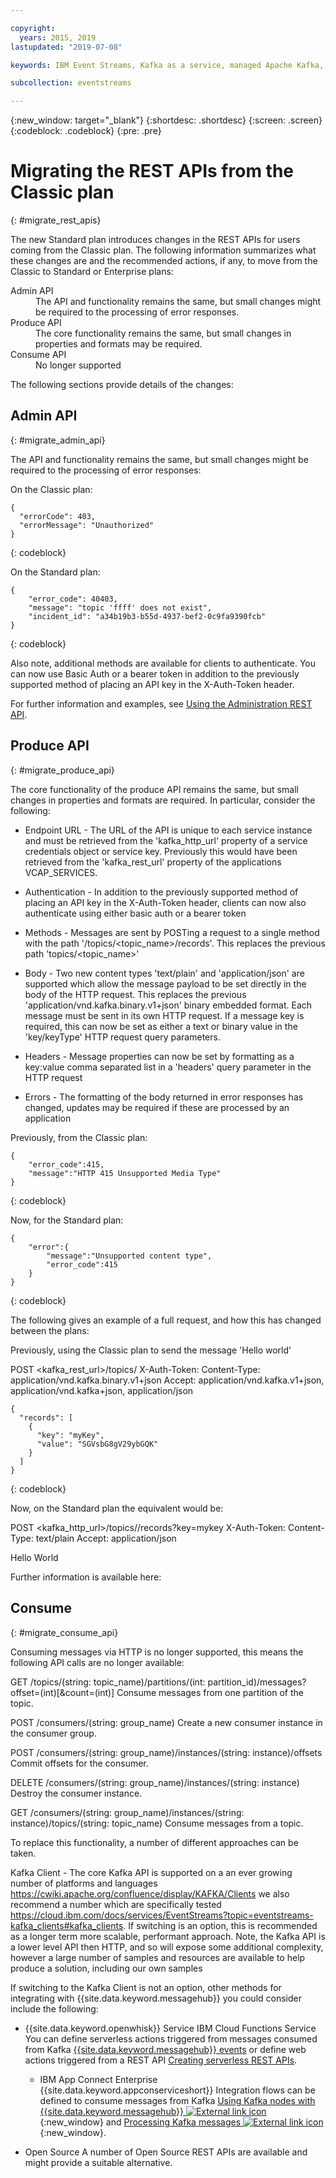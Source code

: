 ```yaml
---

copyright:
  years: 2015, 2019
lastupdated: "2019-07-08"

keywords: IBM Event Streams, Kafka as a service, managed Apache Kafka, migration, REST API

subcollection: eventstreams

---
```


{:new_window: target="_blank"}
{:shortdesc: .shortdesc}
{:screen: .screen}
{:codeblock: .codeblock}
{:pre: .pre}

# Migrating the REST APIs from the Classic plan
{: #migrate_rest_apis}

The new Standard plan introduces changes in the REST APIs for users coming from the Classic plan. The following information summarizes what these changes are and the recommended actions, if any, to move from the Classic to Standard or Enterprise plans:

<dl>
<dt>Admin API</dt>
<dd>The API and functionality remains the same, but small changes might be required to the processing of error responses.
</dd>
<dt>Produce API</dt>
<dd>The core functionality remains the same, but small changes in properties and formats may be required.
</dd>
<dt>Consume API</dt>
<dd>No longer supported
</dd>
</dl>

The following sections provide details of the changes:

## Admin API
{: #migrate_admin_api}

The API and functionality remains the same, but small changes might be required to the processing of error responses:

On the Classic plan:

```
{
  "errorCode": 403,
  "errorMessage": "Unauthorized"
}
```
{: codeblock}

On the Standard plan:

```
{
    "error_code": 40403,
    "message": "topic 'ffff' does not exist",
    "incident_id": "a34b19b3-b55d-4937-bef2-0c9fa9390fcb"
}
````
{: codeblock}

Also note, additional methods are available for clients to authenticate. You can now use Basic Auth or a bearer token in addition to the previously supported method of placing an API key in the X-Auth-Token header.

For further information and examples, see 
[Using the Administration REST API](//docs/services/EventStreams?topic=eventstreams-admin_api).

## Produce API
{: #migrate_produce_api}

The core functionality of the produce API remains the same, but small changes in properties and formats are required. In particular, consider the following:

* Endpoint URL - The URL of the API is unique to each service instance and must be retrieved from the 'kafka_http_url' property of a service credentials object or service key. Previously this would have been retrieved from the 'kafka_rest_url' property of the applications VCAP_SERVICES.

* Authentication - In addition to the previously supported method of placing an API key in the X-Auth-Token header, clients can now also authenticate using either basic auth or a bearer token 

* Methods - Messages are sent by POSTing a request to a single method with the path '/topics/<topic_name>/records'. This replaces the previous path 'topics/<topic_name>'

* Body - Two new content types 'text/plain' and 'application/json' are supported which allow the message payload to be set directly in the body of the HTTP request. This replaces the previous 'application/vnd.kafka.binary.v1+json' binary embedded format. Each message must be sent in its own HTTP request. If a message key is required, this can now be set as either a text or binary value in the 'key/keyType' HTTP request query parameters.

* Headers - Message properties can now be set by formatting as a key:value comma separated list in a 'headers' query parameter in the HTTP request

* Errors - The formatting of the body returned in error responses has changed, updates may be required if these are processed by an application

Previously, from the Classic plan:

```
{
	"error_code":415,
	"message":"HTTP 415 Unsupported Media Type"
}
```
{: codeblock}

Now, for the Standard plan:

```
{
	"error":{
		"message":"Unsupported content type",
		"error_code":415
	}
}
````
{: codeblock}

The following gives an example of a full request, and how this has changed between the plans:

Previously, using the Classic plan to send the message 'Hello world'

POST <kafka_rest_url>/topics/<topic>
X-Auth-Token: <YourAPIKey>
Content-Type: application/vnd.kafka.binary.v1+json
Accept: application/vnd.kafka.v1+json, application/vnd.kafka+json, application/json

```
{
  "records": [
    {
      "key": "myKey",
      "value": "SGVsbG8gV29ybGQK"
    }
  ]
}
```
{: codeblock}

Now, on the Standard plan the equivalent would be:

POST <kafka_http_url>/topics/<topic>/records?key=mykey
X-Auth-Token: <YourAPIKey>
Content-Type: text/plain
Accept: application/json

Hello World


Further information is available here: <link to REST Produce docs>


## Consume
{: #migrate_consume_api}

Consuming messages via HTTP is no longer supported, this means the following API calls are no longer available:

GET /topics/(string: topic_name)/partitions/(int: partition_id)/messages?offset=(int)[&count=(int)]
Consume messages from one partition of the topic.

POST /consumers/(string: group_name)
Create a new consumer instance in the consumer group.

POST /consumers/(string: group_name)/instances/(string: instance)/offsets
Commit offsets for the consumer. 

DELETE /consumers/(string: group_name)/instances/(string: instance)
Destroy the consumer instance.

GET /consumers/(string: group_name)/instances/(string: instance)/topics/(string: topic_name)
Consume messages from a topic.


To replace this functionality, a number of different approaches can be taken. 

Kafka Client - The core Kafka API is supported on a an ever growing number of platforms and languages https://cwiki.apache.org/confluence/display/KAFKA/Clients we also recommend a number which are specifically tested https://cloud.ibm.com/docs/services/EventStreams?topic=eventstreams-kafka_clients#kafka_clients. If switching is an option, this is recommended as a longer term more scalable, performant approach. Note, the Kafka API is a lower level API then HTTP, and so will expose some additional complexity, however a large number of samples and resources are available to help produce a solution, including our own samples <link to docs>

If switching to the Kafka Client is not an option, other methods for integrating with {{site.data.keyword.messagehub}} you could consider include the following:

* {{site.data.keyword.openwhisk}} Service IBM Cloud Functions Service
    You can define serverless actions triggered from messages consumed from Kafka [{{site.data.keyword.messagehub}} events](/docs/openwhisk?topic=cloud-functions-pkg_event_streams#eventstreams_events) or define web actions triggered from a REST API [Creating serverless REST APIs](/docs/openwhisk?topic=cloud-functions-apigateway).

    * IBM App Connect Enterprise {{site.data.keyword.appconserviceshort}} 
    Integration flows can be defined to consume messages from Kafka [Using Kafka nodes with {{site.data.keyword.messagehub}} ![External link icon](../../icons/launch-glyph.svg "External link icon")](https://www.ibm.com/support/knowledgecenter/en/SSTTDS_11.0.0/com.ibm.etools.mft.doc/bz91055_.htm){:new_window} and [Processing Kafka messages ![External link icon](../../icons/launch-glyph.svg "External link icon")](https://www.ibm.com/support/knowledgecenter/en/SSTTDS_11.0.0/com.ibm.etools.mft.doc/bz91030_.htm){:new_window}.

* Open Source
    A number of Open Source REST APIs are available and might provide a suitable alternative.





